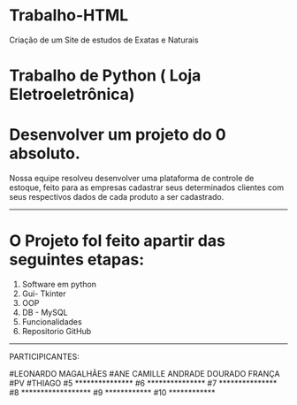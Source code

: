 # Trabalho-HTML
Criação de um Site de estudos de Exatas e Naturais
# Trabalho de Python ( Loja Eletroeletrônica)
# Desenvolver um projeto do 0 absoluto. 
  Nossa equipe resolveu desenvolver uma plataforma de controle
  de estoque, feito para as empresas cadastrar seus determinados
  clientes com seus respectivos dados de cada produto a ser cadastrado.
_____________________________________________________
# O Projeto foI feito apartir das seguintes etapas: 
1. Software em python
2. Gui- Tkinter
3. OOP
4. DB - MySQL
5. Funcionalidades
6. Repositorio GitHub
___________________________________________________
PARTICIPICANTES:

#LEONARDO MAGALHÃES
#ANE CAMILLE ANDRADE DOURADO FRANÇA
#PV
#THIAGO
#5 ***************
#6 ***************
#7 ***************
#8 ******************
#9 ************
#10 ************
